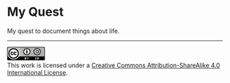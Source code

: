 # My Quest

My quest to document things about life.

---

[![Creative Commons License](./cc-by-sa.png "Creative Commons License")](http://creativecommons.org/licenses/by-sa/4.0/)
<br>
This work is licensed under a [Creative Commons Attribution-ShareAlike 4.0 International License](http://creativecommons.org/licenses/by-sa/4.0/).
